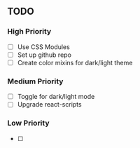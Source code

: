 ## TODO

### High Priority
- [ ] Use CSS Modules
- [ ] Set up github repo
- [ ] Create color mixins for dark/light theme

### Medium Priority
- [ ] Toggle for dark/light mode
- [ ] Upgrade react-scripts

### Low Priority
- [ ] 